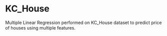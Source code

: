 # KC_House
Multiple Linear Regression performed on KC_House dataset to predict price of houses using multiple features.

